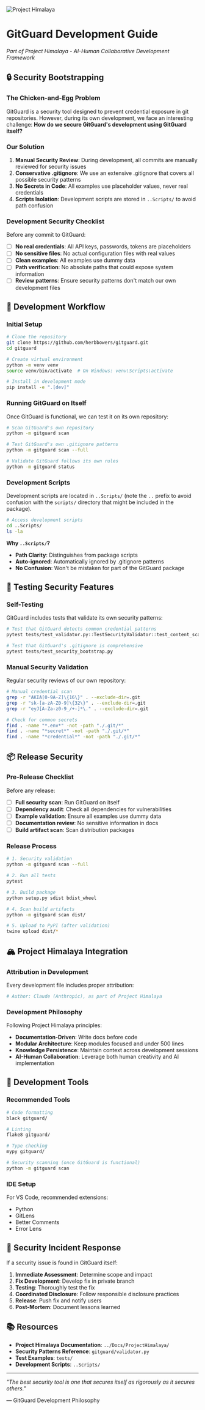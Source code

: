 ![Project Himalaya](./Project_Himalaya_Banner.png)

# GitGuard Development Guide

*Part of Project Himalaya - AI-Human Collaborative Development Framework*

## 🔒 Security Bootstrapping 

### The Chicken-and-Egg Problem

GitGuard is a security tool designed to prevent credential exposure in git repositories. However, during its own development, we face an interesting challenge: **How do we secure GitGuard's development using GitGuard itself?**

### Our Solution

1. **Manual Security Review**: During development, all commits are manually reviewed for security issues
2. **Conservative .gitignore**: We use an extensive .gitignore that covers all possible security patterns
3. **No Secrets in Code**: All examples use placeholder values, never real credentials
4. **Scripts Isolation**: Development scripts are stored in `..Scripts/` to avoid path confusion

### Development Security Checklist

Before any commit to GitGuard:

- [ ] **No real credentials**: All API keys, passwords, tokens are placeholders
- [ ] **No sensitive files**: No actual configuration files with real values
- [ ] **Clean examples**: All examples use dummy data
- [ ] **Path verification**: No absolute paths that could expose system information
- [ ] **Review patterns**: Ensure security patterns don't match our own development files

## 🚀 Development Workflow

### Initial Setup

```bash
# Clone the repository
git clone https://github.com/herbbowers/gitguard.git
cd gitguard

# Create virtual environment
python -m venv venv
source venv/bin/activate  # On Windows: venv\Scripts\activate

# Install in development mode
pip install -e ".[dev]"
```

### Running GitGuard on Itself

Once GitGuard is functional, we can test it on its own repository:

```bash
# Scan GitGuard's own repository
python -m gitguard scan

# Test GitGuard's own .gitignore patterns
python -m gitguard scan --full

# Validate GitGuard follows its own rules
python -m gitguard status
```

### Development Scripts

Development scripts are located in `..Scripts/` (note the `..` prefix to avoid confusion with the `scripts/` directory that might be included in the package).

```bash
# Access development scripts
cd ..Scripts/
ls -la
```

**Why `..Scripts/`?**
- **Path Clarity**: Distinguishes from package scripts
- **Auto-ignored**: Automatically ignored by .gitignore patterns
- **No Confusion**: Won't be mistaken for part of the GitGuard package

## 🧪 Testing Security Features

### Self-Testing

GitGuard includes tests that validate its own security patterns:

```bash
# Test that GitGuard detects common credential patterns
pytest tests/test_validator.py::TestSecurityValidator::test_content_scanning_aws_keys

# Test that GitGuard's .gitignore is comprehensive
pytest tests/test_security_bootstrap.py
```

### Manual Security Validation

Regular security reviews of our own repository:

```bash
# Manual credential scan
grep -r "AKIA[0-9A-Z]\{16\}" . --exclude-dir=.git
grep -r "sk-[a-zA-Z0-9]\{32\}" . --exclude-dir=.git
grep -r "eyJ[A-Za-z0-9_/+-]*\." . --exclude-dir=.git

# Check for common secrets
find . -name "*.env*" -not -path "./.git/*"
find . -name "*secret*" -not -path "./.git/*"
find . -name "*credential*" -not -path "./.git/*"
```

## 📦 Release Security

### Pre-Release Checklist

Before any release:

- [ ] **Full security scan**: Run GitGuard on itself
- [ ] **Dependency audit**: Check all dependencies for vulnerabilities
- [ ] **Example validation**: Ensure all examples use dummy data
- [ ] **Documentation review**: No sensitive information in docs
- [ ] **Build artifact scan**: Scan distribution packages

### Release Process

```bash
# 1. Security validation
python -m gitguard scan --full

# 2. Run all tests
pytest

# 3. Build package
python setup.py sdist bdist_wheel

# 4. Scan build artifacts
python -m gitguard scan dist/

# 5. Upload to PyPI (after validation)
twine upload dist/*
```

## 🏔️ Project Himalaya Integration

### Attribution in Development

Every development file includes proper attribution:

```python
# Author: Claude (Anthropic), as part of Project Himalaya
```

### Development Philosophy

Following Project Himalaya principles:

- **Documentation-Driven**: Write docs before code
- **Modular Architecture**: Keep modules focused and under 500 lines
- **Knowledge Persistence**: Maintain context across development sessions
- **AI-Human Collaboration**: Leverage both human creativity and AI implementation

## 🔧 Development Tools

### Recommended Tools

```bash
# Code formatting
black gitguard/

# Linting
flake8 gitguard/

# Type checking
mypy gitguard/

# Security scanning (once GitGuard is functional)
python -m gitguard scan
```

### IDE Setup

For VS Code, recommended extensions:
- Python
- GitLens
- Better Comments
- Error Lens

## 🚨 Security Incident Response

If a security issue is found in GitGuard itself:

1. **Immediate Assessment**: Determine scope and impact
2. **Fix Development**: Develop fix in private branch
3. **Testing**: Thoroughly test the fix
4. **Coordinated Disclosure**: Follow responsible disclosure practices
5. **Release**: Push fix and notify users
6. **Post-Mortem**: Document lessons learned

## 📚 Resources

- **Project Himalaya Documentation**: `../Docs/ProjectHimalaya/`
- **Security Patterns Reference**: `gitguard/validator.py`
- **Test Examples**: `tests/`
- **Development Scripts**: `..Scripts/`

---

*"The best security tool is one that secures itself as rigorously as it secures others."*

— GitGuard Development Philosophy